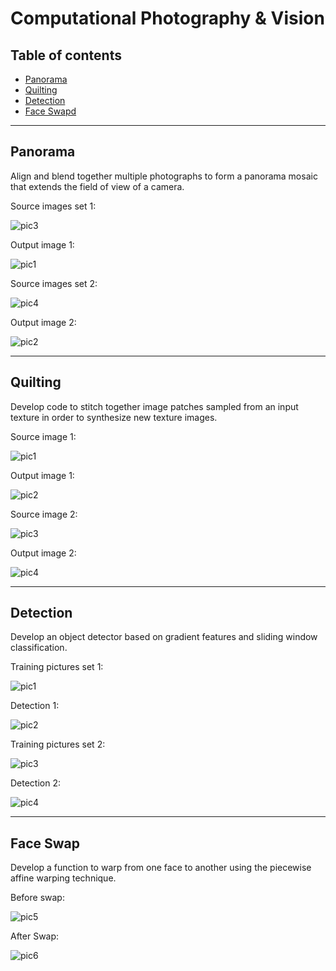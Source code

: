 # Computational Photography & Vision
## Table of contents
* [Panorama](#panorama)
* [Quilting](#quilting)
* [Detection](#detection)
* [Face Swapd](#face-swap)
---

## Panorama

Align and blend together multiple photographs to form a panorama mosaic that extends the field of view of a camera.

Source images set 1:

![pic3](https://user-images.githubusercontent.com/61955371/225731653-0c2d8797-ba12-47a4-9feb-95e8daadbb1d.png)

Output image 1:

![pic1](https://user-images.githubusercontent.com/61955371/225734582-e14f8de4-9775-4718-b1e8-6039297dbd6f.png)


Source images set 2:

![pic4](https://user-images.githubusercontent.com/61955371/225734091-47a2e2c3-39b0-48e5-9650-2bb972de6d20.png)

Output image 2:

![pic2](https://user-images.githubusercontent.com/61955371/225734589-2a4e504a-b572-4844-915d-b67adae49d54.png)

---
 
## Quilting

Develop code to stitch together image patches sampled from an input texture in order to synthesize new texture images.

Source image 1:

![pic1](https://user-images.githubusercontent.com/61955371/225735859-bb094488-5dde-4a5e-83b6-4957c682371e.png)

Output image 1:

![pic2](https://user-images.githubusercontent.com/61955371/225735904-e460a730-fe7c-4c32-a4b9-c19034234022.png)

Source image 2:

![pic3](https://user-images.githubusercontent.com/61955371/225735944-296da341-eb36-4a12-b094-e1bf9c21c917.png)

Output image 2:

![pic4](https://user-images.githubusercontent.com/61955371/225735962-8c0a2eee-81cb-4d2e-ae8c-b2157bc2a91c.png)

---

## Detection

Develop an object detector based on gradient features and sliding window classification.

Training pictures set 1:

![pic1](https://user-images.githubusercontent.com/61955371/225737082-071f46c8-248f-425f-bc8f-b1e5d3681051.png)

Detection 1:

![pic2](https://user-images.githubusercontent.com/61955371/225737162-2537196c-3f62-48cb-8f54-fd1c85257ca5.png)

Training pictures set 2:

![pic3](https://user-images.githubusercontent.com/61955371/225737713-96ec91a0-67db-4abe-bef9-7ab0c7440628.png)

Detection 2:

![pic4](https://user-images.githubusercontent.com/61955371/225737761-c2b378cd-f26b-4ae2-a9bc-87d925a5cabc.png)

---

## Face Swap

Develop a function to warp from one face to another using the piecewise affine warping technique.

Before swap:

![pic5](https://user-images.githubusercontent.com/61955371/225738797-265a8b06-6e0b-4ed9-9d13-1ba8fc7dede1.png)

After Swap:

![pic6](https://user-images.githubusercontent.com/61955371/225738816-d5cab97d-dbf3-4c0e-af35-a2856f3b87e8.png)
